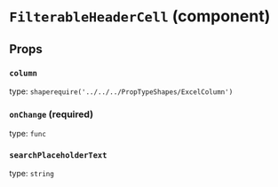 `FilterableHeaderCell` (component)
==================================



Props
-----

### `column`

type: `shaperequire('../../../PropTypeShapes/ExcelColumn')`


### `onChange` (required)

type: `func`


### `searchPlaceholderText`

type: `string`
